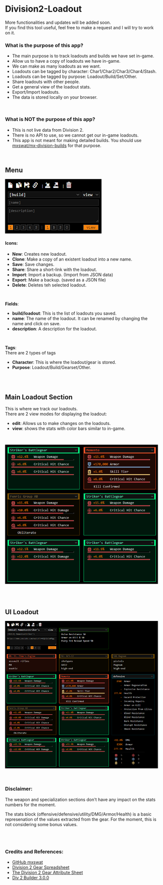 

<!--
### Hi there 👋
**Division2-Loadout/Division2-Loadout** is a ✨ _special_ ✨ repository because its `README.md` (this file) appears on your GitHub profile.

Here are some ideas to get you started:

- 🔭 I’m currently working on ...
- 🌱 I’m currently learning ...
- 👯 I’m looking to collaborate on ...
- 🤔 I’m looking for help with ...
- 💬 Ask me about ...
- 📫 How to reach me: ...
- 😄 Pronouns: ...
- ⚡ Fun fact: ...
-->

# Division2-Loadout

More functionalities and updates will be added soon.<br>
If you find this tool useful, feel free to make a request and I will try to work on it.<br>

### What is the purpose of this app?
- The main purpose is to track loadouts and builds we have set in-game.
- Allow us to have a copy of loadouts we have in-game.
- We can make as many loadouts as we want.
- Loadouts can be tagged by character: Char1/Char2/Char3/Char4/Stash.
- Loadouts can be tagged by purpose: Loadout/Build/Set/Other.
- Share loadouts with other people.
- Get a general view of the loadout stats.
- Export/Import loadouts.
- The data is stored locally on your browser.

<br>

### What is NOT the purpose of this app?
- This is not live data from Division 2. 
- There is no API to use, so we cannot get our in-game loadouts.
- This app is not meant for making detailed builds. You should use [mxswat/mx-division-builds](https://mxswat.github.io/mx-division-builds) for that purpose.

<br>

## Menu
![Screenshot](screenshots/menu.png)

#### **Icons**:<br>
- **New**: Creates new loadout.
- **Clone**: Make a copy of an existent loadout into a new name.
- **Save**: Save changes.
- **Share**: Share a short-link with the loadout.
- **Import**: Import a backup. (Import from JSON data)
- **Export**: Make a backup. (saved as a JSON file)
- **Delete**: Deletes teh selected loadout.

<br>

**Fields**:<br>
- **build/loadout**: This is the list of loadouts you saved.<br>
- **name**: The name of the loadout. It can be renamed by changing the name and click on save.<br>
- **description**: A description for the loadout.<br>

<br>

**Tags**:<br>
There are 2 types of tags
- **Character**: This is where the loadout/gear is stored.
- **Purpose**: Loadout/Build/Gearset/Other.


<br><br>

## Main Loadout Section

This is where we track our loadouts. <br>
There are 2 view modes for displaying the loadout:<br>
- **edit**: Allows us to make changes on the loadouts.
- **view**: shows the stats with color bars similar to in-game.

<br>

![Screenshot](screenshots/main_loadout.png)

<br><br>

## UI Loadout

![Screenshot](screenshots/ui.png)

<br>

### **Disclaimer**: 
The weapon and specialization sections don't have any impact on the stats numbers for the moment. <br>

The stats block (offensive/defensive/utility/DMG/Armor/Health) is a basic represenation of the values extracted from the gear. 
For the moment, this is not considering some bonus values.

<br><br>

### **Credits and References**: 
- [GitHub mxswat](https://github.com/mxswat/mx-division-builds)
- [Division 2 Gear Spreadsheet](https://docs.google.com/spreadsheets/d/1nrPBmOrtpkEW1j5fbcRT7L-AXgsGOqMqxXoVtopsiGM/edit#gid=0)
- [The Division 2 Gear Attribute Sheet](https://docs.google.com/spreadsheets/d/e/2PACX-1vTMyKlW90Q2H3RDKXF7cISzVgs7aM9tjqFtf2ZH6i1e_U_8K_LUD2-2ccTrXrgsLBUW15U-9z7u5tgz/pubhtml#)
- [Div 2 Builder 3.0.0](https://docs.google.com/spreadsheets/d/13ktgihRoZjkcoNq7vMOOlOhE51BSfOdGuUPDPiVb9yc/edit#gid=2002839369)

<br>
